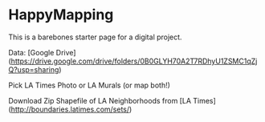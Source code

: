 # HappyMapping
This is a barebones starter page for a digital project. 

Data:
[Google Drive] (https://drive.google.com/drive/folders/0B0GLYH70A2T7RDhyU1ZSMC1qZjQ?usp=sharing)

Pick LA Times Photo or LA Murals (or map both!)

Download Zip Shapefile of LA Neighborhoods from [LA Times] (http://boundaries.latimes.com/sets/)

